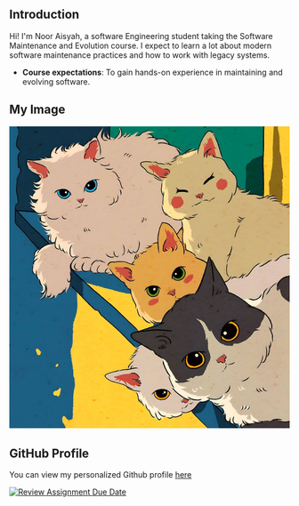 ## Introduction
Hi! I'm Noor Aisyah, a software Engineering student taking the Software Maintenance and Evolution course.
I expect to learn a lot about modern software maintenance practices and how to work with legacy systems.

- **Course expectations**: To gain hands-on experience in maintaining and evolving software.

## My Image
![My Image](photo_2024-10-08_12-04-54.jpg)

## GitHub Profile
You can view my personalized Github profile 
[here](https://github.com/aisyah551)


[![Review Assignment Due Date](https://classroom.github.com/assets/deadline-readme-button-22041afd0340ce965d47ae6ef1cefeee28c7c493a6346c4f15d667ab976d596c.svg)](https://classroom.github.com/a/O-1AGqKT)
